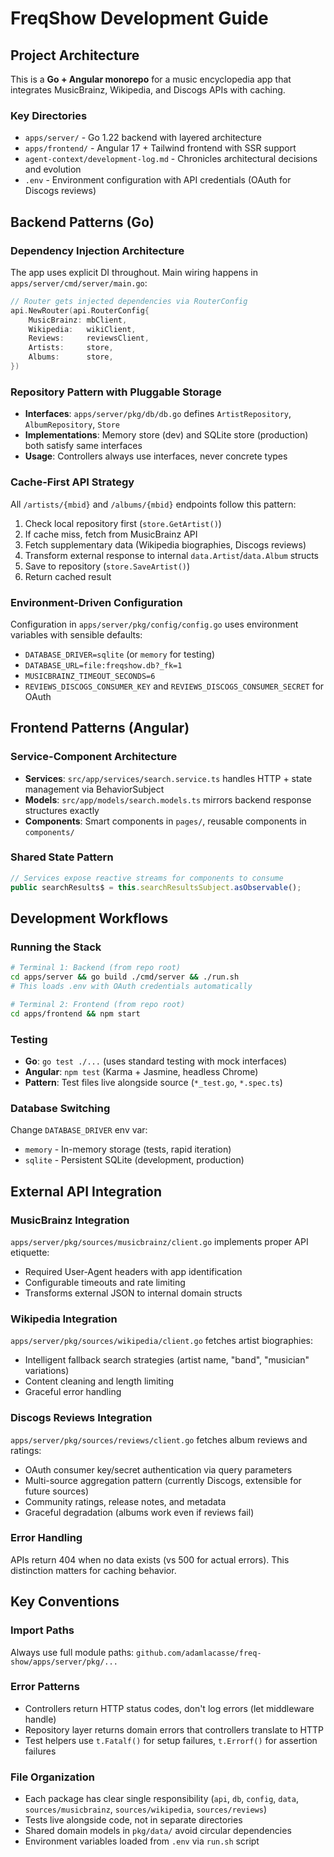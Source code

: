 # FreqShow Development Guide

## Project Architecture

This is a **Go + Angular monorepo** for a music encyclopedia app that integrates MusicBrainz, Wikipedia, and Discogs APIs with caching.

### Key Directories
- `apps/server/` - Go 1.22 backend with layered architecture 
- `apps/frontend/` - Angular 17 + Tailwind frontend with SSR support
- `agent-context/development-log.md` - Chronicles architectural decisions and evolution
- `.env` - Environment configuration with API credentials (OAuth for Discogs reviews)

## Backend Patterns (Go)

### Dependency Injection Architecture
The app uses explicit DI throughout. Main wiring happens in `apps/server/cmd/server/main.go`:
```go
// Router gets injected dependencies via RouterConfig
api.NewRouter(api.RouterConfig{
    MusicBrainz: mbClient,
    Wikipedia:   wikiClient,
    Reviews:     reviewsClient,
    Artists:     store, 
    Albums:      store,
})
```

### Repository Pattern with Pluggable Storage
- **Interfaces**: `apps/server/pkg/db/db.go` defines `ArtistRepository`, `AlbumRepository`, `Store`
- **Implementations**: Memory store (dev) and SQLite store (production) both satisfy same interfaces
- **Usage**: Controllers always use interfaces, never concrete types

### Cache-First API Strategy
All `/artists/{mbid}` and `/albums/{mbid}` endpoints follow this pattern:
1. Check local repository first (`store.GetArtist()`)
2. If cache miss, fetch from MusicBrainz API 
3. Fetch supplementary data (Wikipedia biographies, Discogs reviews)
4. Transform external response to internal `data.Artist`/`data.Album` structs
5. Save to repository (`store.SaveArtist()`) 
6. Return cached result

### Environment-Driven Configuration
Configuration in `apps/server/pkg/config/config.go` uses environment variables with sensible defaults:
- `DATABASE_DRIVER=sqlite` (or `memory` for testing)
- `DATABASE_URL=file:freqshow.db?_fk=1`
- `MUSICBRAINZ_TIMEOUT_SECONDS=6`
- `REVIEWS_DISCOGS_CONSUMER_KEY` and `REVIEWS_DISCOGS_CONSUMER_SECRET` for OAuth

## Frontend Patterns (Angular)

### Service-Component Architecture
- **Services**: `src/app/services/search.service.ts` handles HTTP + state management via BehaviorSubject
- **Models**: `src/app/models/search.models.ts` mirrors backend response structures exactly
- **Components**: Smart components in `pages/`, reusable components in `components/`

### Shared State Pattern
```typescript
// Services expose reactive streams for components to consume
public searchResults$ = this.searchResultsSubject.asObservable();
```

## Development Workflows

### Running the Stack
```bash
# Terminal 1: Backend (from repo root)
cd apps/server && go build ./cmd/server && ./run.sh
# This loads .env with OAuth credentials automatically

# Terminal 2: Frontend (from repo root)  
cd apps/frontend && npm start
```

### Testing
- **Go**: `go test ./...` (uses standard testing with mock interfaces)
- **Angular**: `npm test` (Karma + Jasmine, headless Chrome)
- **Pattern**: Test files live alongside source (`*_test.go`, `*.spec.ts`)

### Database Switching
Change `DATABASE_DRIVER` env var:
- `memory` - In-memory storage (tests, rapid iteration)
- `sqlite` - Persistent SQLite (development, production)

## External API Integration

### MusicBrainz Integration
`apps/server/pkg/sources/musicbrainz/client.go` implements proper API etiquette:
- Required User-Agent headers with app identification
- Configurable timeouts and rate limiting
- Transforms external JSON to internal domain structs

### Wikipedia Integration
`apps/server/pkg/sources/wikipedia/client.go` fetches artist biographies:
- Intelligent fallback search strategies (artist name, "band", "musician" variations)
- Content cleaning and length limiting
- Graceful error handling

### Discogs Reviews Integration
`apps/server/pkg/sources/reviews/client.go` fetches album reviews and ratings:
- OAuth consumer key/secret authentication via query parameters
- Multi-source aggregation pattern (currently Discogs, extensible for future sources)
- Community ratings, release notes, and metadata
- Graceful degradation (albums work even if reviews fail)

### Error Handling
APIs return 404 when no data exists (vs 500 for actual errors). This distinction matters for caching behavior.

## Key Conventions

### Import Paths
Always use full module paths: `github.com/adamlacasse/freq-show/apps/server/pkg/...`

### Error Patterns
- Controllers return HTTP status codes, don't log errors (let middleware handle)
- Repository layer returns domain errors that controllers translate to HTTP
- Test helpers use `t.Fatalf()` for setup failures, `t.Errorf()` for assertion failures

### File Organization
- Each package has clear single responsibility (`api`, `db`, `config`, `data`, `sources/musicbrainz`, `sources/wikipedia`, `sources/reviews`)
- Tests live alongside code, not in separate directories
- Shared domain models in `pkg/data/` avoid circular dependencies
- Environment variables loaded from `.env` via `run.sh` script